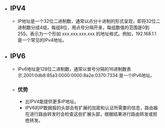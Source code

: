 - ## IPV4
	- IP地址是一个32位二进制数，通常以点分十进制的形式呈现，即将32位二进制数分成4组，每组8位，用点号分隔开来，每组数值的范围是0到255，表示为一个形如 xxx.xxx.xxx.xxx 的地址格式。例如，192.168.1.1 是一个常见的IPv4地址。
- ## IPV6
	- IPv6地址是128位二进制数，通常以冒号分隔的16进制数表示,2001:0db8:85a3:0000:0000:8a2e:0370:7334 是一个IPv6地址。
	- ### 优势
		- 比IPV4能提供更多IP地址。
		- IPV6的IP数据报的头部会有扩展的加密和认证所需要的信息，路由器在进行路由转发时会检查这些扩展头部，根据结果进行路由转发或拒绝转发。